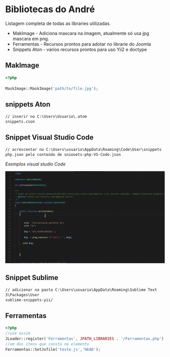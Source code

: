 # Bibliotecas do André

Listagem completa de todas as libraries utilizadas.

* MakImage - Adiciona mascara na imagem, atualmente só usa jpg mascara em png.
* Ferramentas - Recursos prontos para adotar no librarie do Joomla
* Snippets Aton - varios recursos prontos para uso Yii2 e doctype

## MakImage

````php
<?php

MaskImage::MaskImage('path/to/file.jpg');

````

## snippets Aton
````
// inserir no C:\Users\Usuario\.atom
snippets.cson
````

## Snippet Visual Studio Code
````
// acrescentar no C:\Users\usuario\AppData\Roaming\Code\User\snippets
php.json pelo conteúdo de sniooets-php-VS-Code.json
````
*Exemplos visual studio Code*

![Visual studio code](demos/code-pronto.gif)

## Snippet Sublime
````
// adicionar na pasta C:\Users\usuario\AppData\Roaming\Sublime Text 3\Packages\User
sublime-snippets-yii/
````

## Ferramentas

````php
<?php
//use assim
JLoader::register('Ferramentas', JPATH_LIBRARIES . '/Ferramentas.php');
//um dos itens que consta no elemento 
Ferramentas::SetJsfile('teste.js','HEAD');
